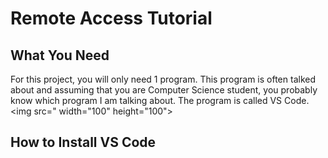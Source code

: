 # Remote Access Tutorial
## What You Need
For this project, you will only need 1 program. This program is often talked about and assuming that you are Computer Science student,
you probably know which program I am talking about. The program is called VS Code. <img src=" width="100" height="100">	
## How to Install VS Code

